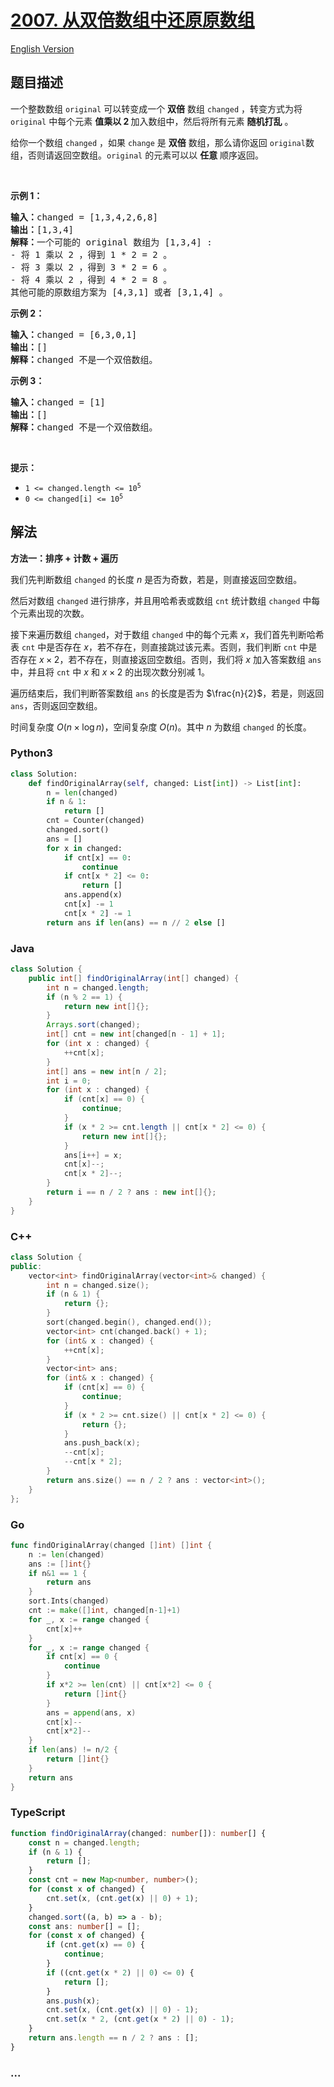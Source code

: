 # [2007. 从双倍数组中还原原数组](https://leetcode.cn/problems/find-original-array-from-doubled-array)

[English Version](/solution/2000-2099/2007.Find%20Original%20Array%20From%20Doubled%20Array/README_EN.md)

## 题目描述

<!-- 这里写题目描述 -->

<p>一个整数数组&nbsp;<code>original</code>&nbsp;可以转变成一个 <strong>双倍</strong>&nbsp;数组&nbsp;<code>changed</code>&nbsp;，转变方式为将 <code>original</code>&nbsp;中每个元素 <strong>值乘以 2 </strong>加入数组中，然后将所有元素 <strong>随机打乱</strong>&nbsp;。</p>

<p>给你一个数组&nbsp;<code>changed</code>&nbsp;，如果&nbsp;<code>change</code>&nbsp;是&nbsp;<strong>双倍</strong>&nbsp;数组，那么请你返回&nbsp;<code>original</code>数组，否则请返回空数组。<code>original</code>&nbsp;的元素可以以&nbsp;<strong>任意</strong>&nbsp;顺序返回。</p>

<p>&nbsp;</p>

<p><strong>示例 1：</strong></p>

<pre><b>输入：</b>changed = [1,3,4,2,6,8]
<b>输出：</b>[1,3,4]
<b>解释：</b>一个可能的 original 数组为 [1,3,4] :
- 将 1 乘以 2 ，得到 1 * 2 = 2 。
- 将 3 乘以 2 ，得到 3 * 2 = 6 。
- 将 4 乘以 2 ，得到 4 * 2 = 8 。
其他可能的原数组方案为 [4,3,1] 或者 [3,1,4] 。
</pre>

<p><strong>示例 2：</strong></p>

<pre><b>输入：</b>changed = [6,3,0,1]
<b>输出：</b>[]
<b>解释：</b>changed 不是一个双倍数组。
</pre>

<p><strong>示例 3：</strong></p>

<pre><b>输入：</b>changed = [1]
<b>输出：</b>[]
<b>解释：</b>changed 不是一个双倍数组。
</pre>

<p>&nbsp;</p>

<p><strong>提示：</strong></p>

<ul>
	<li><code>1 &lt;= changed.length &lt;= 10<sup>5</sup></code></li>
	<li><code>0 &lt;= changed[i] &lt;= 10<sup>5</sup></code></li>
</ul>

## 解法

<!-- 这里可写通用的实现逻辑 -->

**方法一：排序 + 计数 + 遍历**

我们先判断数组 `changed` 的长度 $n$ 是否为奇数，若是，则直接返回空数组。

然后对数组 `changed` 进行排序，并且用哈希表或数组 `cnt` 统计数组 `changed` 中每个元素出现的次数。

接下来遍历数组 `changed`，对于数组 `changed` 中的每个元素 $x$，我们首先判断哈希表 `cnt` 中是否存在 $x$，若不存在，则直接跳过该元素。否则，我们判断 `cnt` 中是否存在 $x \times 2$，若不存在，则直接返回空数组。否则，我们将 $x$ 加入答案数组 `ans` 中，并且将 `cnt` 中 $x$ 和 $x \times 2$ 的出现次数分别减 $1$。

遍历结束后，我们判断答案数组 `ans` 的长度是否为 $\frac{n}{2}$，若是，则返回 `ans`，否则返回空数组。

时间复杂度 $O(n \times \log n)$，空间复杂度 $O(n)$。其中 $n$ 为数组 `changed` 的长度。

<!-- tabs:start -->

### **Python3**

<!-- 这里可写当前语言的特殊实现逻辑 -->

```python
class Solution:
    def findOriginalArray(self, changed: List[int]) -> List[int]:
        n = len(changed)
        if n & 1:
            return []
        cnt = Counter(changed)
        changed.sort()
        ans = []
        for x in changed:
            if cnt[x] == 0:
                continue
            if cnt[x * 2] <= 0:
                return []
            ans.append(x)
            cnt[x] -= 1
            cnt[x * 2] -= 1
        return ans if len(ans) == n // 2 else []
```

### **Java**

<!-- 这里可写当前语言的特殊实现逻辑 -->

```java
class Solution {
    public int[] findOriginalArray(int[] changed) {
        int n = changed.length;
        if (n % 2 == 1) {
            return new int[]{};
        }
        Arrays.sort(changed);
        int[] cnt = new int[changed[n - 1] + 1];
        for (int x : changed) {
            ++cnt[x];
        }
        int[] ans = new int[n / 2];
        int i = 0;
        for (int x : changed) {
            if (cnt[x] == 0) {
                continue;
            }
            if (x * 2 >= cnt.length || cnt[x * 2] <= 0) {
                return new int[]{};
            }
            ans[i++] = x;
            cnt[x]--;
            cnt[x * 2]--;
        }
        return i == n / 2 ? ans : new int[]{};
    }
}
```

### **C++**

```cpp
class Solution {
public:
    vector<int> findOriginalArray(vector<int>& changed) {
        int n = changed.size();
        if (n & 1) {
            return {};
        }
        sort(changed.begin(), changed.end());
        vector<int> cnt(changed.back() + 1);
        for (int& x : changed) {
            ++cnt[x];
        }
        vector<int> ans;
        for (int& x : changed) {
            if (cnt[x] == 0) {
                continue;
            }
            if (x * 2 >= cnt.size() || cnt[x * 2] <= 0) {
                return {};
            }
            ans.push_back(x);
            --cnt[x];
            --cnt[x * 2];
        }
        return ans.size() == n / 2 ? ans : vector<int>();
    }
};
```

### **Go**

```go
func findOriginalArray(changed []int) []int {
	n := len(changed)
	ans := []int{}
	if n&1 == 1 {
		return ans
	}
	sort.Ints(changed)
	cnt := make([]int, changed[n-1]+1)
	for _, x := range changed {
		cnt[x]++
	}
	for _, x := range changed {
		if cnt[x] == 0 {
			continue
		}
		if x*2 >= len(cnt) || cnt[x*2] <= 0 {
			return []int{}
		}
		ans = append(ans, x)
		cnt[x]--
		cnt[x*2]--
	}
	if len(ans) != n/2 {
		return []int{}
	}
	return ans
}
```

### **TypeScript**

```ts
function findOriginalArray(changed: number[]): number[] {
    const n = changed.length;
    if (n & 1) {
        return [];
    }
    const cnt = new Map<number, number>();
    for (const x of changed) {
        cnt.set(x, (cnt.get(x) || 0) + 1);
    }
    changed.sort((a, b) => a - b);
    const ans: number[] = [];
    for (const x of changed) {
        if (cnt.get(x) == 0) {
            continue;
        }
        if ((cnt.get(x * 2) || 0) <= 0) {
            return [];
        }
        ans.push(x);
        cnt.set(x, (cnt.get(x) || 0) - 1);
        cnt.set(x * 2, (cnt.get(x * 2) || 0) - 1);
    }
    return ans.length == n / 2 ? ans : [];
}
```

### **...**

```

```

<!-- tabs:end -->

